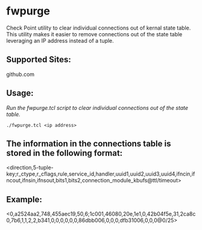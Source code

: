 # fwpurge
Check Point utility to clear individual connections out of kernal state table. This utility makes it easier to remove connections out of the state table leveraging an IP address instead of a tuple.

## Supported Sites:
github.com

## Usage:

*Run the fwpurge.tcl script to clear individual connections out of the state table.*

  `./fwpurge.tcl <ip address>`

## The information in the connections table is stored in the following format:

<direction,5-tuple-key;r_ctype,r_cflags,rule,service_id,handler,uuid1,uuid2,uuid3,uuid4,ifncin,ifncout,ifnsin,ifnsout,bits1,bits2,connection_module_kbufs@ttl/timeout>

## Example:
<0,a2524aa2,748,455aec19,50,6;1c001,46080,20e,1e1,0,42b04f5e,31,2ca8c0,7b6,1,1,2,2,b341,0,0,0,0,0,0,86dbb006,0,0,0,dfb31006,0,0,0@0/25>


  
